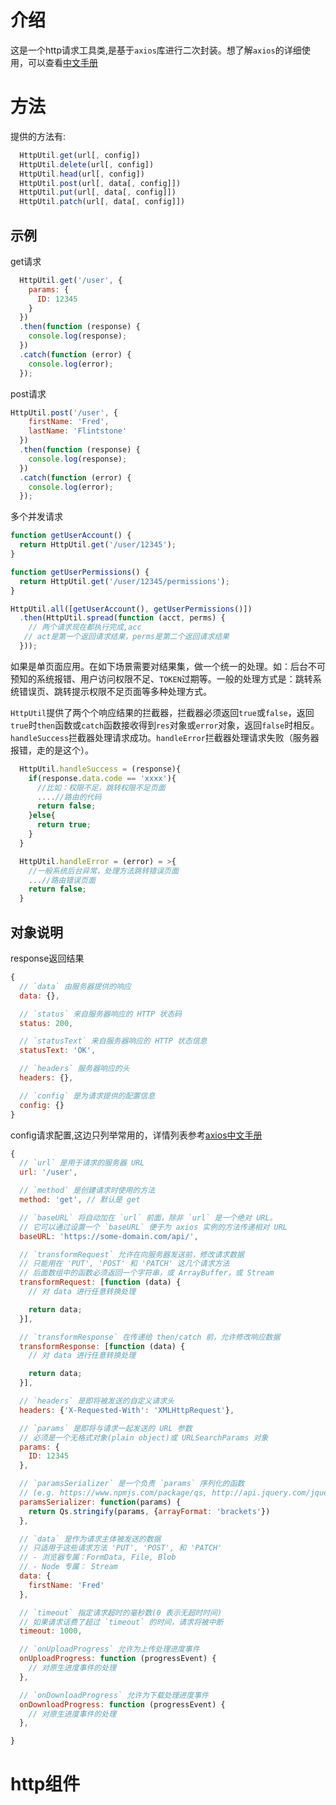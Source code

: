 # 介绍

这是一个http请求工具类,是基于`axios`库进行二次封装。想了解`axios`的详细使用，可以查看[中文手册](https://www.kancloud.cn/yunye/axios/234845)

# 方法

提供的方法有:

```javascript
  HttpUtil.get(url[, config])
  HttpUtil.delete(url[, config])
  HttpUtil.head(url[, config])
  HttpUtil.post(url[, data[, config]])
  HttpUtil.put(url[, data[, config]])
  HttpUtil.patch(url[, data[, config]])
```

## 示例

get请求

```javascript
  HttpUtil.get('/user', {
    params: {
      ID: 12345
    }
  })
  .then(function (response) {
    console.log(response);
  })
  .catch(function (error) {
    console.log(error);
  });
```

post请求

```javascript
HttpUtil.post('/user', {
    firstName: 'Fred',
    lastName: 'Flintstone'
  })
  .then(function (response) {
    console.log(response);
  })
  .catch(function (error) {
    console.log(error);
  });

```

多个并发请求
```javascript
function getUserAccount() {
  return HttpUtil.get('/user/12345');
}

function getUserPermissions() {
  return HttpUtil.get('/user/12345/permissions');
}

HttpUtil.all([getUserAccount(), getUserPermissions()])
  .then(HttpUtil.spread(function (acct, perms) {
    // 两个请求现在都执行完成,acc
   // act是第一个返回请求结果，perms是第二个返回请求结果
  }));
```

如果是单页面应用。在如下场景需要对结果集，做一个统一的处理。如：后台不可预知的系统报错、用户访问权限不足、```TOKEN```过期等。一般的处理方式是：跳转系统错误页、跳转提示权限不足页面等多种处理方式。

`HttpUtil`提供了两个个响应结果的拦截器，拦截器必须返回`true`或`false`，返回`true`时`then`函数或`catch`函数接收得到`res`对象或`error`对象，返回`false`时相反。`handleSuccess`拦截器处理请求成功。`handleError`拦截器处理请求失败（服务器报错，走的是这个）。

```javascript
  HttpUtil.handleSuccess = (response){
    if(response.data.code == 'xxxx'){
      //比如：权限不足，跳转权限不足页面
      ....//路由的代码
      return false;
    }else{
      return true;
    }
  }

  HttpUtil.handleError = (error) = >{
    //一般系统后台异常，处理方法跳转错误页面
    ...//路由错误页面
    return false;
  }

```

## 对象说明

response返回结果

```javascript
{
  // `data` 由服务器提供的响应
  data: {},

  // `status` 来自服务器响应的 HTTP 状态码
  status: 200,

  // `statusText` 来自服务器响应的 HTTP 状态信息
  statusText: 'OK',

  // `headers` 服务器响应的头
  headers: {},

  // `config` 是为请求提供的配置信息
  config: {}
}
```

config请求配置,这边只列举常用的，详情列表参考[axios中文手册](https://www.kancloud.cn/yunye/axios/234845)

```javascript
{
  // `url` 是用于请求的服务器 URL
  url: '/user',

  // `method` 是创建请求时使用的方法
  method: 'get', // 默认是 get

  // `baseURL` 将自动加在 `url` 前面，除非 `url` 是一个绝对 URL。
  // 它可以通过设置一个 `baseURL` 便于为 axios 实例的方法传递相对 URL
  baseURL: 'https://some-domain.com/api/',

  // `transformRequest` 允许在向服务器发送前，修改请求数据
  // 只能用在 'PUT', 'POST' 和 'PATCH' 这几个请求方法
  // 后面数组中的函数必须返回一个字符串，或 ArrayBuffer，或 Stream
  transformRequest: [function (data) {
    // 对 data 进行任意转换处理

    return data;
  }],

  // `transformResponse` 在传递给 then/catch 前，允许修改响应数据
  transformResponse: [function (data) {
    // 对 data 进行任意转换处理

    return data;
  }],

  // `headers` 是即将被发送的自定义请求头
  headers: {'X-Requested-With': 'XMLHttpRequest'},

  // `params` 是即将与请求一起发送的 URL 参数
  // 必须是一个无格式对象(plain object)或 URLSearchParams 对象
  params: {
    ID: 12345
  },

  // `paramsSerializer` 是一个负责 `params` 序列化的函数
  // (e.g. https://www.npmjs.com/package/qs, http://api.jquery.com/jquery.param/)
  paramsSerializer: function(params) {
    return Qs.stringify(params, {arrayFormat: 'brackets'})
  },

  // `data` 是作为请求主体被发送的数据
  // 只适用于这些请求方法 'PUT', 'POST', 和 'PATCH'
  // - 浏览器专属：FormData, File, Blob
  // - Node 专属： Stream
  data: {
    firstName: 'Fred'
  },

  // `timeout` 指定请求超时的毫秒数(0 表示无超时时间)
  // 如果请求话费了超过 `timeout` 的时间，请求将被中断
  timeout: 1000,

  // `onUploadProgress` 允许为上传处理进度事件
  onUploadProgress: function (progressEvent) {
    // 对原生进度事件的处理
  },

  // `onDownloadProgress` 允许为下载处理进度事件
  onDownloadProgress: function (progressEvent) {
    // 对原生进度事件的处理
  },

}
```
# http组件
